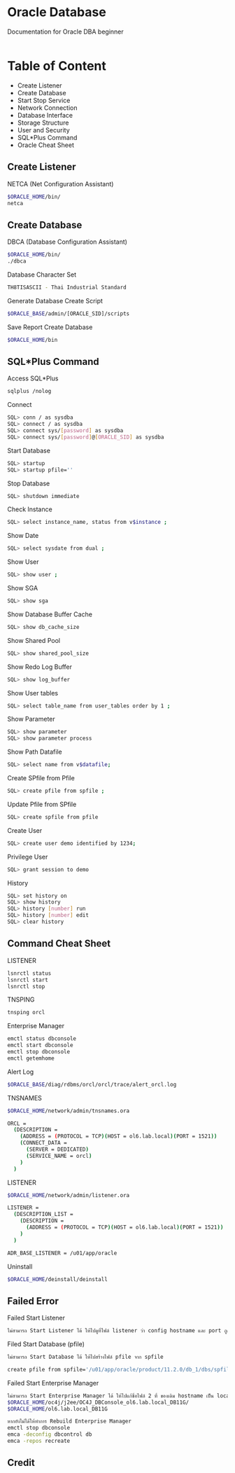 ﻿# Oracle Database
Documentation for Oracle DBA beginner
```bash

```

# Table of Content

* Create Listener
* Create Database
* Start Stop Service
* Network Connection
* Database Interface
* Storage Structure
* User and Security
* SQL*Plus Command
* Oracle Cheat Sheet

## Create Listener

NETCA (Net Configuration Assistant)
```bash
$ORACLE_HOME/bin/
netca
```

## Create Database

DBCA (Database Configuration Assistant)
```bash
$ORACLE_HOME/bin/
./dbca
```

Database Character Set
```bash
TH8TISASCII - Thai Industrial Standard
```

Generate Database Create Script
```bash
$ORACLE_BASE/admin/[ORACLE_SID]/scripts
```

Save Report Create Database
```bash
$ORACLE_HOME/bin
```

## SQL*Plus Command

Access SQL*Plus
```bash
sqlplus /nolog
```

Connect
```bash
SQL> conn / as sysdba
SQL> connect / as sysdba
SQL> connect sys/[password] as sysdba
SQL> connect sys/[password]@[ORACLE_SID] as sysdba
```

Start Database
```bash
SQL> startup
SQL> startup pfile=''
```

Stop Database
```bash
SQL> shutdown immediate
```

Check Instance
```bash
SQL> select instance_name, status from v$instance ;
```

Show Date
```bash
SQL> select sysdate from dual ;
```

Show User
```bash
SQL> show user ;
```

Show SGA
```bash
SQL> show sga
```

Show Database Buffer Cache
```bash
SQL> show db_cache_size
```

Show Shared Pool
```bash
SQL> show shared_pool_size
```

Show Redo Log Buffer
```bash
SQL> show log_buffer
```

Show User tables
```bash
SQL> select table_name from user_tables order by 1 ;
```

Show Parameter
```bash
SQL> show parameter
SQL> show parameter process
```

Show Path Datafile
```bash
SQL> select name from v$datafile;
```

Create SPfile from Pfile
```bash
SQL> create pfile from spfile ;
```

Update Pfile from SPfile
```bash
SQL> create spfile from pfile
```

Create User
```bash
SQL> create user demo identified by 1234;
```

Privilege User
```bash
SQL> grant session to demo
```

History
```bash
SQL> set history on
SQL> show history
SQL> history [number] run
SQL> history [number] edit
SQL> clear history
```

## Command Cheat Sheet

LISTENER
```bash
lsnrctl status
lsnrctl start
lsnrctl stop
```

TNSPING
```bash
tnsping orcl
```

Enterprise Manager
```bash
emctl status dbconsole
emctl start dbconsole
emctl stop dbconsole
emctl getemhome
```

Alert Log
```bash
$ORACLE_BASE/diag/rdbms/orcl/orcl/trace/alert_orcl.log
```

TNSNAMES
```bash
$ORACLE_HOME/network/admin/tnsnames.ora

ORCL =
  (DESCRIPTION =
    (ADDRESS = (PROTOCOL = TCP)(HOST = ol6.lab.local)(PORT = 1521))
    (CONNECT_DATA =
      (SERVER = DEDICATED)
      (SERVICE_NAME = orcl)
    )
  )
```

LISTENER
```bash
$ORACLE_HOME/network/admin/listener.ora

LISTENER =
  (DESCRIPTION_LIST =
    (DESCRIPTION =
      (ADDRESS = (PROTOCOL = TCP)(HOST = ol6.lab.local)(PORT = 1521))
    )
  )

ADR_BASE_LISTENER = /u01/app/oracle
```

Uninstall
```bash
$ORACLE_HOME/deinstall/deinstall
```

## Failed Error

Failed Start Listener
```bash
ไม่สามารถ Start Listener ได้ ให้ไปดูที่ไฟล์ listener ว่า config hostname และ port ถูกต้องหรือไม่
```

Filed Start Database (pfile)
```bash
ไม่สามารถ Start Database ได้ ให้ไปสร้างไฟล์ pfile จาก spfile

create pfile from spfile='/u01/app/oracle/product/11.2.0/db_1/dbs/spfileorcl.ora' ;
```

Failed Start Enterprise Manager
```bash
ไม่สามารถ Start Enterprise Manager ได้ ให้ไปแก้ชื่อไฟล์ 2 ที่ ของเดิม hostname เป็น localdomain และ ORACLE_SID เป็น orcl
$ORACLE_HOME/oc4j/j2ee/OC4J_DBConsole_ol6.lab.local_DB11G/
$ORACLE_HOME/ol6.lab.local_DB11G

หากยังไม่ได้ให้ทำการ Rebuild Enterprise Manager
emctl stop dbconsole
emca -deconfig dbcontrol db
emca -repos recreate
```

## Credit
